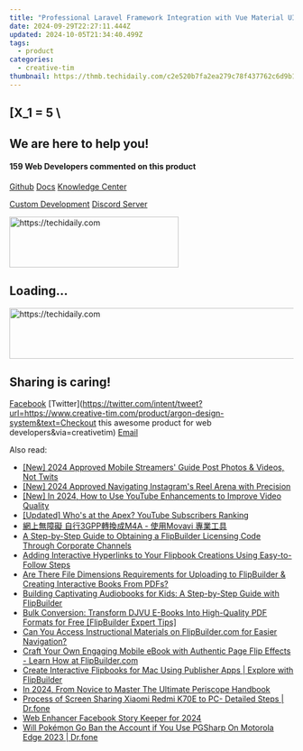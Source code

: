 ```yaml
---
title: "Professional Laravel Framework Integration with Vue Material UI for Dashboards & APIs: Mastering Full Stack Projects Guided by Creative Tim"
date: 2024-09-29T22:27:11.444Z
updated: 2024-10-05T21:34:40.499Z
tags:
  - product
categories:
  - creative-tim
thumbnail: https://thmb.techidaily.com/c2e520b7fa2ea279c78f437762c6d9b1bb9afdd3b83c993e13cda25988d89dcf.png
---
```


## \[X_1 = 5 \

## We are here to help you!

#### 159 Web Developers commented on this product

[Github](https://github.com/creativetimofficial/argon-design-system) [Docs](https://tools.techidaily.com/creative-tim/products/) [Knowledge Center](https://tools.techidaily.com/creative-tim/products/) 

[Custom Development](https://tools.techidaily.com/creative-tim/products/) [Discord Server](https://discord.com/invite/FhCJCaHdQa) 

<!-- affiliate ads begin -->
<a href="https://aligracehair.sjv.io/c/5597632/1934183/19272" target="_top" id="1934183">
  <img src="//a.impactradius-go.com/display-ad/19272-1934183" border="0" alt="https://techidaily.com" width="300" height="90"/>
</a>
<img height="0" width="0" src="https://aligracehair.sjv.io/i/5597632/1934183/19272" style="position:absolute;visibility:hidden;" border="0" />
<!-- affiliate ads end -->

## Loading...

<!-- affiliate ads begin -->
<a href="https://unicoeye.pxf.io/c/5597632/2134492/18498" target="_top" id="2134492">
  <img src="//a.impactradius-go.com/display-ad/18498-2134492" border="0" alt="https://techidaily.com" width="728" height="90"/>
</a>
<img height="0" width="0" src="https://unicoeye.pxf.io/i/5597632/2134492/18498" style="position:absolute;visibility:hidden;" border="0" />
<!-- affiliate ads end -->

## Sharing is caring!

[Facebook](https://www.facebook.com/sharer/sharer.php?u=https://www.creative-tim.com/product/argon-design-system?src=sdkpreparse) [Twitter](https://twitter.com/intent/tweet?url=https://www.creative-tim.com/product/argon-design-system&text=Checkout this awesome product for web developers&via=creativetim) [Email](https://tools.techidaily.com/creative-tim/products/)

<ins class="adsbygoogle"
     style="display:block"
     data-ad-format="autorelaxed"
     data-ad-client="ca-pub-7571918770474297"
     data-ad-slot="1223367746"></ins>

<ins class="adsbygoogle"
     style="display:block"
     data-ad-client="ca-pub-7571918770474297"
     data-ad-slot="8358498916"
     data-ad-format="auto"
     data-full-width-responsive="true"></ins>

<span class="atpl-alsoreadstyle">Also read:</span>
<div><ul>
<li><a href="https://twitter-videos.techidaily.com/new-2024-approved-mobile-streamers-guide-post-photos-and-videos-not-twits/"><u>[New] 2024 Approved Mobile Streamers' Guide Post Photos & Videos, Not Twits</u></a></li>
<li><a href="https://instagram-video-files.techidaily.com/new-2024-approved-navigating-instagrams-reel-arena-with-precision/"><u>[New] 2024 Approved Navigating Instagram's Reel Arena with Precision</u></a></li>
<li><a href="https://youtube-lab.techidaily.com/n-2024-how-to-use-youtube-enhancements-to-improve-video-quality/"><u>[New] In 2024, How to Use YouTube Enhancements to Improve Video Quality</u></a></li>
<li><a href="https://youtube-data.techidaily.com/ed-whos-at-the-apex-youtube-subscribers-ranking/"><u>[Updated] Who's at the Apex? YouTube Subscribers Ranking</u></a></li>
<li><a href="https://some-approaches.techidaily.com/3gppm4a-movavi/"><u>網上無障礙 自行3GPP轉換成M4A - 使用Movavi 專業工具</u></a></li>
<li><a href="https://win-news.techidaily.com/a-step-by-step-guide-to-obtaining-a-flipbuilder-licensing-code-through-corporate-channels/"><u>A Step-by-Step Guide to Obtaining a FlipBuilder Licensing Code Through Corporate Channels</u></a></li>
<li><a href="https://win-news.techidaily.com/adding-interactive-hyperlinks-to-your-flipbook-creations-using-easy-to-follow-steps/"><u>Adding Interactive Hyperlinks to Your Flipbook Creations Using Easy-to-Follow Steps</u></a></li>
<li><a href="https://win-news.techidaily.com/are-there-file-dimensions-requirements-for-uploading-to-flipbuilder-and-creating-interactive-books-from-pdfs/"><u>Are There File Dimensions Requirements for Uploading to FlipBuilder & Creating Interactive Books From PDFs?</u></a></li>
<li><a href="https://win-news.techidaily.com/building-captivating-audiobooks-for-kids-a-step-by-step-guide-with-flipbuilder/"><u>Building Captivating Audiobooks for Kids: A Step-by-Step Guide with FlipBuilder</u></a></li>
<li><a href="https://win-news.techidaily.com/bulk-conversion-transform-djvu-e-books-into-high-quality-pdf-formats-for-free-flipbuilder-expert-tips/"><u>Bulk Conversion: Transform DJVU E-Books Into High-Quality PDF Formats for Free [FlipBuilder Expert Tips]</u></a></li>
<li><a href="https://win-news.techidaily.com/can-you-access-instructional-materials-on-flipbuildercom-for-easier-navigation/"><u>Can You Access Instructional Materials on FlipBuilder.com for Easier Navigation?</u></a></li>
<li><a href="https://win-news.techidaily.com/craft-your-own-engaging-mobile-ebook-with-authentic-page-flip-effects-learn-how-at-flipbuildercom/"><u>Craft Your Own Engaging Mobile eBook with Authentic Page Flip Effects - Learn How at FlipBuilder.com</u></a></li>
<li><a href="https://win-news.techidaily.com/create-interactive-flipbooks-for-mac-using-publisher-apps-explore-with-flipbuilder/"><u>Create Interactive Flipbooks for Mac Using Publisher Apps | Explore with FlipBuilder</u></a></li>
<li><a href="https://fox-friendly.techidaily.com/in-2024-from-novice-to-master-the-ultimate-periscope-handbook/"><u>In 2024, From Novice to Master The Ultimate Periscope Handbook</u></a></li>
<li><a href="https://screen-mirror.techidaily.com/process-of-screen-sharing-xiaomi-redmi-k70e-to-pc-detailed-steps-drfone-by-drfone-android/"><u>Process of Screen Sharing Xiaomi Redmi K70E to PC- Detailed Steps | Dr.fone</u></a></li>
<li><a href="https://facebook-clips.techidaily.com/web-enhancer-facebook-story-keeper-for-2024/"><u>Web Enhancer Facebook Story Keeper for 2024</u></a></li>
<li><a href="https://android-pokemon-go.techidaily.com/will-pokemon-go-ban-the-account-if-you-use-pgsharp-on-motorola-edge-2023-drfone-by-drfone-virtual-android/"><u>Will Pokémon Go Ban the Account if You Use PGSharp On Motorola Edge 2023 | Dr.fone</u></a></li>
</ul></div>

